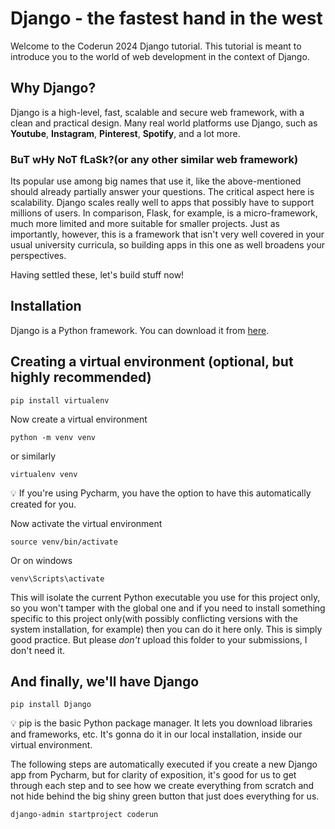 # Django - the fastest hand in the west

Welcome to the Coderun 2024 Django tutorial. This tutorial is meant to introduce you to the world of web development
in the context of Django.

## Why Django?
Django is a high-level, fast, scalable and secure web framework, with a clean and practical design. Many real world
platforms use Django, such as __Youtube__, __Instagram__, __Pinterest__, __Spotify__, and a lot more.

### BuT wHy NoT fLaSk?(or any other similar web framework)
Its popular use among big names that use it, like the above-mentioned should already partially answer
your questions. The critical aspect here is scalability. Django scales really well to apps that possibly have to support
millions of users. In comparison, Flask, for example, is a micro-framework, much more limited and more suitable for smaller projects.
Just as importantly, however, this is a framework that isn't very well covered in your usual university curricula, so
building apps in this one as well broadens your perspectives.

Having settled these, let's build stuff now!

## Installation
Django is a Python framework. You can download it from [here](https://www.python.org/downloads/).

## Creating a virtual environment (optional, but highly recommended)
```shell
pip install virtualenv
```
Now create a virtual environment
```shell
python -m venv venv
```
or similarly
```shell
virtualenv venv
```
:bulb: If you're using Pycharm, you have the option to have this automatically created for you.

Now activate the virtual environment
```shell
source venv/bin/activate
```
Or on windows
```shell
venv\Scripts\activate
```

This will isolate the current Python executable you use for this project only, so you won't tamper with the
global one and if you need to install something specific to this project only(with possibly conflicting versions with the system installation, for example)
then you can do it here only. This is simply good practice. But please *don't* upload this folder to your submissions,
I don't need it.

## And finally, we'll have Django
```shell
pip install Django
```
:bulb: pip is the basic Python package manager. It lets you download libraries and frameworks, etc. It's gonna do it in our local installation,
inside our virtual environment.

The following steps are automatically executed if you create a new Django app from Pycharm, but for clarity of exposition, it's
good for us to get through each step and to see how we create everything from scratch and not hide behind the big
shiny green button that just does everything for us.

```shell
django-admin startproject coderun
```